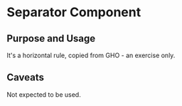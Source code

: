 # Separator Component

## Purpose and Usage
It's a horizontal rule, copied from GHO - an exercise only.

## Caveats
Not expected to be used.
